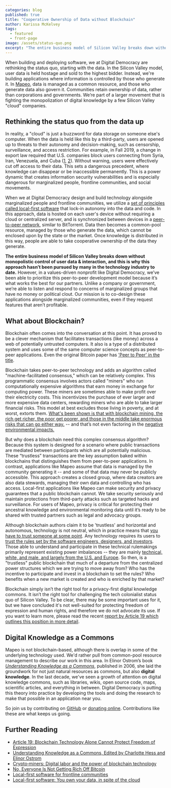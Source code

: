 ```yaml
---
categories: blog
published: true
title: "Cooperative Ownership of Data without Blockchain"
author: Karissa McKelvey
tags:
  - featured
  - front-page
image: /assets/status-quo.png
excerpt: "The entire business model of Silicon Valley breaks down without monopolistic control of user data & interactions, and this is why our approach hasn't been pursued by many in the technology industry to date."
---
```


When building and deploying software, we at Digital Democracy are rethinking the
status quo, starting with the data. In the Silicon Valley model, user data is
held hostage and sold to the highest bidder. Instead, we're building
applications where information is controlled by those who generate it. In
[Mapeo](https://mapeo.world), data is managed as a common resource, and those
who generate data also govern it.  Communities retain ownership of data, rather
than corporations and governments.  We’re part of a larger movement that is
fighting the monopolization of digital knowledge by
a few Silicon Valley "cloud" companies. 

## Rethinking the status quo from the data up

In reality, a "cloud" is just a buzzword for data storage on someone else's
computer. When the data is held like this by a third-party, users are opened up
to threats to their autonomy and decision-making, such as censorship,
surveillance, and access restriction. For example, in Fall 2019, a change in
export law required that U.S. companies block users connecting from Syria,
Iran, Venezuela, and Cuba
([1](https://techcrunch.com/2019/07/29/github-ban-sanctioned-countries/),
[2](https://www.bleepingcomputer.com/news/software/adobe-to-ban-users-from-venezuela-due-to-us-executive-order/)).
Without warning, users were effectively cut off access to their data. This sets
a dangerous precedent, where knowledge can disappear or be inaccessible
permanently. This is a power dynamic that creates information security
vulnerabilities and is especially dangerous for marginalized people, frontline
communities, and social movements.

When we at Digital Democracy design and build technology alongside marginalized
people and frontline communities, we utilize a [set of principles called
local-first software](https://www.digital-democracy.org/blog/localfirst/) that
lock-in autonomy into the data and code. In this approach, data is
hosted on each user's device without requiring a cloud or centralized server,
and is synchronized between devices in a [peer-to-peer
network](https://dat.foundation/), similar to BitTorrent. Data then becomes a
common-pool resource, managed by those who generate the data, which cannot be
enclosed upon by the state or the market. Once knowledge is distributed in this
way, people are able to take cooperative ownership of the data they generate. 

**The entire business model of Silicon Valley breaks down without monopolistic
control of user data & interaction, and this is why this approach hasn’t been
pursued by many in the technology industry to date.**  However, in a
values-driven nonprofit like Digital Democracy, we’ve been able to prioritize
this peer-to-peer development model because it’s what works the best for our
partners. Unlike a company or government, we’re able to listen and respond to
concerns of marginalized groups that have no money or political clout. Our
mission is to co-design these applications alongside marginalized communities,
even if they request features that aren’t profitable. 

## What about Blockchain?

Blockchain often comes into the conversation at this point. It has proved to be
a clever mechanism that facilitates transactions (like money) across a web of
potentially untrusted computers. It also is a type of a distributed system and
uses some of the same computer science concepts as peer-to-peer applications.
Even the original Bitcoin paper has ['Peer to Peer' in the
title](https://bitcoin.org/bitcoin.pdf).

Blockchain takes peer-to-peer technology and adds an algorithm called "machine-facilitated
consensus," which can be relatively complex. This programmatic consensus
involves actors called "miners" who run computationally expensive
algorithms that earn money in exchange for computing power. These miners are
sometimes able to make profit over their electricity costs. This incentivizes
the purchase of ever larger and more expensive data centers, rewarding miners
who are able to take larger financial risks. This model at best excludes those
living in poverty, and at worst, extorts them. [What's been shown is that with
blockchain mining, the rich get richer, the poor get poorer, and those in the
middle take enormous risks that can go either
way.](https://www.investopedia.com/news/no-everyone-not-getting-rich-bitcoin/)
-- and that’s not even factoring in the [negative environmental
impacts.](https://www.sciencedaily.com/releases/2019/11/191113092600.htm)

But why does a blockchain need this complex consensus algorithm? Because this
system is designed for a scenario where public transactions are mediated 
between participants which are all potentially malicious. 
These “trustless” transactions are the key assumption baked within blockchains
that distinguishes them from peer-to-peer applications. In contrast,
applications like Mapeo assume that data is managed by the community generating
it -- and some of that data may never be publicly accessible. This approach
creates a closed group, where data creators are also data stewards, managing
their own data and controlling who has access. Local-first applications like
Mapeo can make security and privacy guarantees that a public blockchain cannot.
We take security seriously and maintain protections from third-party attacks
such as targeted hacks and surveillance.  For users of Mapeo, privacy is
critical for protecting their ancestral knowledge and environmental monitoring
data until it’s ready to be shared with trusted partners such as legal and
advocacy groups. 

Although blockchain authors claim it to be 'trustless' and horizontal and
autonomous, technology is not neutral, which in practice means that [you have
to trust someone at some
point](https://www.article19.org/resources/blockchain-technology-alone-cannot-protect-freedom-of-expression/).
Any technology requires its users to [trust the rules set by the software
engineers, designers, and
investors](https://anthrosource.onlinelibrary.wiley.com/doi/full/10.1002/sea2.12136).
Those able to understand and participate in these technical rulemakings
primarily represent existing power imbalances -- they are mainly [technical,
white, and male, and largely from the U.S. and
Europe](https://fortunly.com/statistics/blockchain-statistics/#gref). So then,
is a "trustless" public blockchain that much of a departure from the
centralized power structures which we are trying to move away from? Who has the
incentive to participate and invest in a blockchain to set the rules? Who
benefits when a new market is created and who is enriched by that market? 

Blockchain simply isn’t the right tool for a privacy-first digital knowledge
commons. It isn’t the right tool for challenging the tech colonialist status
quo of Silicon Valley. To be clear, there may be some important uses for it,
but we have concluded it's not well-suited for protecting freedom of expression
and human rights, and therefore we do not advocate its use. If you want to
learn more, please read the recent [report by Article 19 which outlines this
position in more
detail](https://www.article19.org/resources/blockchain-technology-alone-cannot-protect-freedom-of-expression/).

## Digital Knowledge as a Commons

Mapeo is not blockchain-based, although there is overlap in some of the
underlying technology used. We'd rather pull from common-pool resource
management to describe our work in this area. In Elinor Ostrom’s book
[*Understanding Knowledge as a
Commons*](https://mitpress.mit.edu/books/understanding-knowledge-commons),
published in 2006, she laid the groundwork for not just natural resources as
commons, but also **digital knowledge**. In the last decade, we've seen a
growth of attention on digital knowledge commons, such as libraries, wikis,
open source code, maps, scientific articles, and everything in between. Digital
Democracy is putting this theory into practice by developing the tools and
doing the research to make that possible in an application near you.

So join us by contributing on [GitHub](https://github.com/digidem/) or [donating online](https://www.digital-democracy.org/donate/). Contributions
like these are what keeps us going.
 

## Further Reading

* [Article 19: Blockchain Technology Alone Cannot Protect Freedom of Expression](https://www.article19.org/resources/blockchain-technology-alone-cannot-protect-freedom-of-expression/)
* [Understanding Knowledge as a Commons, Edited by Charlotte Hess and Elinor Ostrom](https://mitpress.mit.edu/books/understanding-knowledge-commons)
* [Crypto‐miners: Digital labor and the power of blockchain technology](https://anthrosource.onlinelibrary.wiley.com/doi/full/10.1002/sea2.12136)
* [No, Everyone Is Not Getting Rich Off Bitcoin](https://www.investopedia.com/news/no-everyone-not-getting-rich-bitcoin/)
* [Local-first software for frontline communities](https://www.digital-democracy.org/blog/localfirst/)
* [Local-first software: You own your data, in spite of the cloud](https://www.inkandswitch.com/local-first.html)

